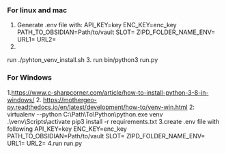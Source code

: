 ### For  linux and mac
1. Generate .env file with:
API_KEY=key
ENC_KEY=enc_key
PATH_TO_OBSIDIAN=Path/to/vault
SLOT=
ZIPD_FOLDER_NAME_ENV=
URL1=
URL2=
2.
run ./pyhton_venv_install.sh
3. run bin/python3 run.py

### For Windows
1.https://www.c-sharpcorner.com/article/how-to-install-python-3-8-in-windows/
2. https://mothergeo-py.readthedocs.io/en/latest/development/how-to/venv-win.html
2:
virtualenv --python C:\Path\To\Python\python.exe venv
.\venv\Scripts\activate
pip3 install -r requirements.txt
3.create .env file with following
API_KEY=key
ENC_KEY=enc_key
PATH_TO_OBSIDIAN=Path/to/vault
SLOT=
ZIPD_FOLDER_NAME_ENV=
URL1=
URL2=
4.run run.py
